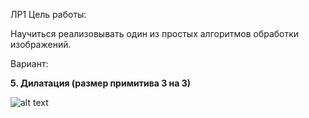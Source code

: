 ЛР1 
Цель работы:

Научиться реализовывать один из простых алгоритмов обработки изображений.

Вариант:

**5. Дилатация (размер примитива 3 на 3)**


![alt text](https://github.com/GrigoriyShitov/ITMO_MCV/tree/master/1lab/pythonProject/data/1.jpg?raw=true)